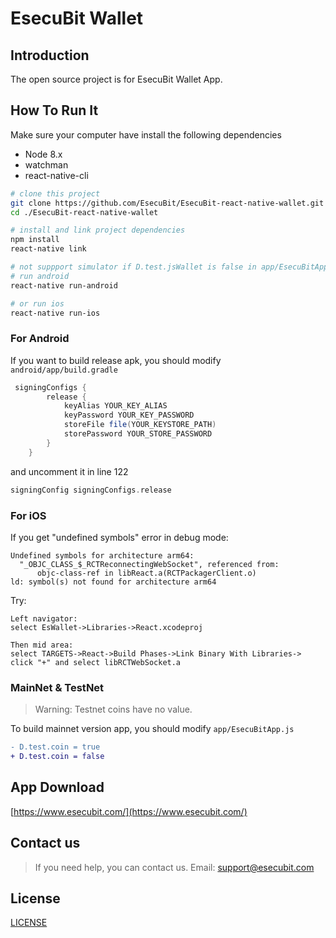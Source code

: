 # EsecuBit Wallet

## Introduction
The open source project is for EsecuBit Wallet App.  

## How To Run It
Make sure your computer have install the following dependencies 
- Node 8.x
- watchman
- react-native-cli
  
```bash
# clone this project
git clone https://github.com/EsecuBit/EsecuBit-react-native-wallet.git
cd ./EsecuBit-react-native-wallet

# install and link project dependencies 
npm install
react-native link

# not suppport simulator if D.test.jsWallet is false in app/EsecuBitApp.js, you must run on device
# run android
react-native run-android

# or run ios
react-native run-ios
```

### For Android
If you want to build release apk, you should modify `android/app/build.gradle`
```groovy
 signingConfigs {
        release {
            keyAlias YOUR_KEY_ALIAS
            keyPassword YOUR_KEY_PASSWORD
            storeFile file(YOUR_KEYSTORE_PATH)
            storePassword YOUR_STORE_PASSWORD
        }
    }
```
and uncomment it in line 122
```groovy
signingConfig signingConfigs.release
```

### For iOS
If you get "undefined symbols" error in debug mode:

```
Undefined symbols for architecture arm64:
  "_OBJC_CLASS_$_RCTReconnectingWebSocket", referenced from:
      objc-class-ref in libReact.a(RCTPackagerClient.o)
ld: symbol(s) not found for architecture arm64
```

Try:

```
Left navigator:
select EsWallet->Libraries->React.xcodeproj

Then mid area:
select TARGETS->React->Build Phases->Link Binary With Libraries-> click "+" and select libRCTWebSocket.a
```

### MainNet & TestNet
> Warning: Testnet coins have no value.

To build mainnet version app, you should modify `app/EsecuBitApp.js`
```diff
- D.test.coin = true
+ D.test.coin = false
```

## App Download
[https://www.esecubit.com/](https://www.esecubit.com/)


## Contact us
> If you need help, you can contact us. Email: support@esecubit.com

## License
[LICENSE](https://github.com/EsecuBit/EsecuBit-react-native-wallet/blob/master/LICENSE)

